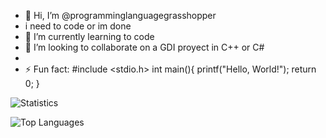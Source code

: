 - 👋 Hi, I’m @programminglanguagegrasshopper
- i need to code or im done
- 🌱 I’m currently learning to code
- 💞️ I’m looking to collaborate on a GDI proyect in C++ or C#
- 
- ⚡ Fun fact:
  #include <stdio.h>
  int main(){
    printf("Hello, World!");
    return 0;
  }

![Statistics](https://github-readme-stats.vercel.app/api?username=programminglanguagegrasshopper&show_icons=true)

![Top Languages](https://github-readme-stats.vercel.app/api/top-langs/?username=programminglanguagegrasshopper&show_icons=true&layout=compact)
